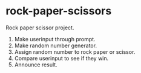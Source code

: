 # rock-paper-scissors

Rock paper scissor project.

1. Make userinput through prompt.
2. Make random number generator.
3. Assign random number to rock paper or scissor.
4. Compare userinput to see if they win.
5. Announce result.